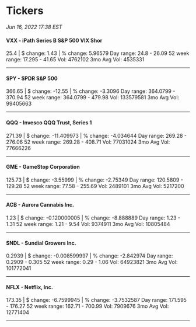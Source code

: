 # Tickers
*Jun 16, 2022 17:38 EST*

#### VXX - iPath Series B S&P 500 VIX Shor
25.4 | $ change: 1.43 | % change: 5.96579
Day range: 24.8 - 26.09 52 week range: 17.295 - 41.65
Vol: 4762102 3mo Avg Vol: 4535331

---

#### SPY - SPDR S&P 500
366.65 | $ change: -12.55 | % change: -3.3096
Day range: 364.0799 - 370.94 52 week range: 364.0799 - 479.98
Vol: 133579581 3mo Avg Vol: 99405663

---

#### QQQ - Invesco QQQ Trust, Series 1
271.39 | $ change: -11.409973 | % change: -4.034644
Day range: 269.28 - 276.06 52 week range: 269.28 - 408.71
Vol: 77031024 3mo Avg Vol: 77666226

---

#### GME - GameStop Corporation
125.73 | $ change: -3.55999 | % change: -2.75349
Day range: 120.5809 - 129.28 52 week range: 77.58 - 255.69
Vol: 2489101 3mo Avg Vol: 5217200

---

#### ACB - Aurora Cannabis Inc.
1.23 | $ change: -0.120000005 | % change: -8.888889
Day range: 1.23 - 1.31 52 week range: 1.21 - 9.54
Vol: 9374911 3mo Avg Vol: 10805484

---

#### SNDL - Sundial Growers Inc.
0.2939 | $ change: -0.008599997 | % change: -2.842974
Day range: 0.2909 - 0.305 52 week range: 0.29 - 1.06
Vol: 64923821 3mo Avg Vol: 101772041

---

#### NFLX - Netflix, Inc.
173.35 | $ change: -6.7599945 | % change: -3.7532587
Day range: 171.595 - 176.27 52 week range: 162.71 - 700.99
Vol: 7909676 3mo Avg Vol: 12771404

---

